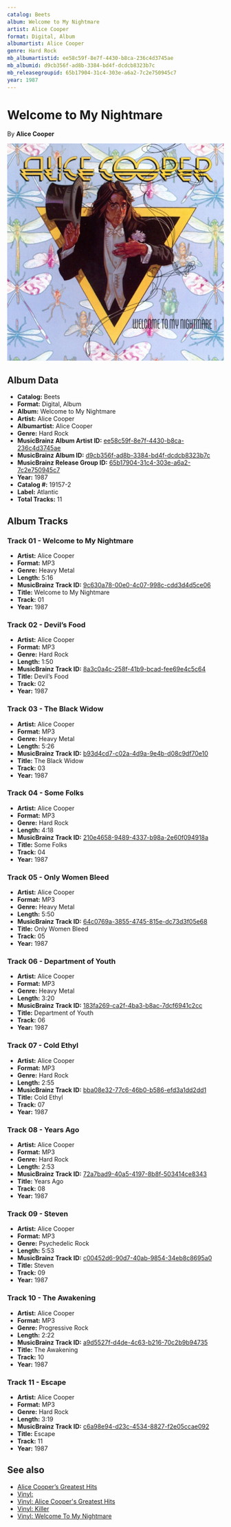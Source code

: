 ```yaml
---
catalog: Beets
album: Welcome to My Nightmare
artist: Alice Cooper
format: Digital, Album
albumartist: Alice Cooper
genre: Hard Rock
mb_albumartistid: ee58c59f-8e7f-4430-b8ca-236c4d3745ae
mb_albumid: d9cb356f-ad8b-3384-bd4f-dcdcb8323b7c
mb_releasegroupid: 65b17904-31c4-303e-a6a2-7c2e750945c7
year: 1987
---
```


# Welcome to My Nightmare

By **Alice Cooper**

![](../../assets/beetscovers/Alice_Cooper-Welcome_to_My_Nightmare.jpg)

## Album Data

- **Catalog:** Beets
- **Format:** Digital, Album
- **Album:** Welcome to My Nightmare
- **Artist:** Alice Cooper
- **Albumartist:** Alice Cooper
- **Genre:** Hard Rock
- **MusicBrainz Album Artist ID:** [ee58c59f-8e7f-4430-b8ca-236c4d3745ae](https://musicbrainz.org/artist/ee58c59f-8e7f-4430-b8ca-236c4d3745ae)
- **MusicBrainz Album ID:** [d9cb356f-ad8b-3384-bd4f-dcdcb8323b7c](https://musicbrainz.org/release/d9cb356f-ad8b-3384-bd4f-dcdcb8323b7c)
- **MusicBrainz Release Group ID:** [65b17904-31c4-303e-a6a2-7c2e750945c7](https://musicbrainz.org/release-group/65b17904-31c4-303e-a6a2-7c2e750945c7)
- **Year:** 1987
- **Catalog #:** 19157-2
- **Label:** Atlantic
- **Total Tracks:** 11

## Album Tracks

### Track 01 - Welcome to My Nightmare

- **Artist:** Alice Cooper
- **Format:** MP3
- **Genre:** Heavy Metal
- **Length:** 5:16
- **MusicBrainz Track ID:** [9c630a78-00e0-4c07-998c-cdd3d4d5ce06](https://musicbrainz.org/recording/9c630a78-00e0-4c07-998c-cdd3d4d5ce06)
- **Title:** Welcome to My Nightmare
- **Track:** 01
- **Year:** 1987

### Track 02 - Devil’s Food

- **Artist:** Alice Cooper
- **Format:** MP3
- **Genre:** Hard Rock
- **Length:** 1:50
- **MusicBrainz Track ID:** [8a3c0a4c-258f-41b9-bcad-fee69e4c5c64](https://musicbrainz.org/recording/8a3c0a4c-258f-41b9-bcad-fee69e4c5c64)
- **Title:** Devil’s Food
- **Track:** 02
- **Year:** 1987

### Track 03 - The Black Widow

- **Artist:** Alice Cooper
- **Format:** MP3
- **Genre:** Heavy Metal
- **Length:** 5:26
- **MusicBrainz Track ID:** [b93d4cd7-c02a-4d9a-9e4b-d08c9df70e10](https://musicbrainz.org/recording/b93d4cd7-c02a-4d9a-9e4b-d08c9df70e10)
- **Title:** The Black Widow
- **Track:** 03
- **Year:** 1987

### Track 04 - Some Folks

- **Artist:** Alice Cooper
- **Format:** MP3
- **Genre:** Hard Rock
- **Length:** 4:18
- **MusicBrainz Track ID:** [210e4658-9489-4337-b98a-2e60f094918a](https://musicbrainz.org/recording/210e4658-9489-4337-b98a-2e60f094918a)
- **Title:** Some Folks
- **Track:** 04
- **Year:** 1987

### Track 05 - Only Women Bleed

- **Artist:** Alice Cooper
- **Format:** MP3
- **Genre:** Heavy Metal
- **Length:** 5:50
- **MusicBrainz Track ID:** [64c0769a-3855-4745-815e-dc73d3f05e68](https://musicbrainz.org/recording/64c0769a-3855-4745-815e-dc73d3f05e68)
- **Title:** Only Women Bleed
- **Track:** 05
- **Year:** 1987

### Track 06 - Department of Youth

- **Artist:** Alice Cooper
- **Format:** MP3
- **Genre:** Heavy Metal
- **Length:** 3:20
- **MusicBrainz Track ID:** [183fa269-ca2f-4ba3-b8ac-7dcf6941c2cc](https://musicbrainz.org/recording/183fa269-ca2f-4ba3-b8ac-7dcf6941c2cc)
- **Title:** Department of Youth
- **Track:** 06
- **Year:** 1987

### Track 07 - Cold Ethyl

- **Artist:** Alice Cooper
- **Format:** MP3
- **Genre:** Hard Rock
- **Length:** 2:55
- **MusicBrainz Track ID:** [bba08e32-77c6-46b0-b586-efd3a1dd2dd1](https://musicbrainz.org/recording/bba08e32-77c6-46b0-b586-efd3a1dd2dd1)
- **Title:** Cold Ethyl
- **Track:** 07
- **Year:** 1987

### Track 08 - Years Ago

- **Artist:** Alice Cooper
- **Format:** MP3
- **Genre:** Hard Rock
- **Length:** 2:53
- **MusicBrainz Track ID:** [72a7bad9-40a5-4197-8b8f-503414ce8343](https://musicbrainz.org/recording/72a7bad9-40a5-4197-8b8f-503414ce8343)
- **Title:** Years Ago
- **Track:** 08
- **Year:** 1987

### Track 09 - Steven

- **Artist:** Alice Cooper
- **Format:** MP3
- **Genre:** Psychedelic Rock
- **Length:** 5:53
- **MusicBrainz Track ID:** [c00452d6-90d7-40ab-9854-34eb8c8695a0](https://musicbrainz.org/recording/c00452d6-90d7-40ab-9854-34eb8c8695a0)
- **Title:** Steven
- **Track:** 09
- **Year:** 1987

### Track 10 - The Awakening

- **Artist:** Alice Cooper
- **Format:** MP3
- **Genre:** Progressive Rock
- **Length:** 2:22
- **MusicBrainz Track ID:** [a9d5527f-d4de-4c63-b216-70c2b9b94735](https://musicbrainz.org/recording/a9d5527f-d4de-4c63-b216-70c2b9b94735)
- **Title:** The Awakening
- **Track:** 10
- **Year:** 1987

### Track 11 - Escape

- **Artist:** Alice Cooper
- **Format:** MP3
- **Genre:** Hard Rock
- **Length:** 3:19
- **MusicBrainz Track ID:** [c6a98e94-d23c-4534-8827-f2e05ccae092](https://musicbrainz.org/recording/c6a98e94-d23c-4534-8827-f2e05ccae092)
- **Title:** Escape
- **Track:** 11
- **Year:** 1987


## See also

- [Alice Cooper’s Greatest Hits](Alice_Cooper’s_Greatest_Hits.md)
- [Vinyl: ](../../Vinyl/Alice_Cooper/Alice_Cooper.md)
- [Vinyl: Alice Cooper's Greatest Hits](../../Vinyl/Alice_Cooper/Alice_Coopers_Greatest_Hits.md)
- [Vinyl: Killer](../../Vinyl/Alice_Cooper/Killer.md)
- [Vinyl: Welcome To My Nightmare](../../Vinyl/Alice_Cooper/Welcome_To_My_Nightmare.md)
